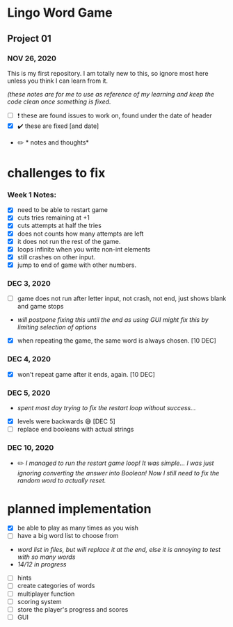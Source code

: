  # Lingo Word Game
 ## Project 01
 ### NOV 26, 2020

This is my first repository. I am totally new to this, so ignore most here unless you think I can learn from it.


*(these notes are for me to use as reference of my learning and keep the code clean once something is fixed.*
- [ ] :heavy_exclamation_mark: these are found issues to work on, found under the date of header
- [x] :heavy_check_mark: these are fixed [and date]
- :pencil2: * notes and thoughts*

# challenges to fix
### Week 1 Notes:

- [x] need to be able to restart game
- [x] cuts tries remaining at +1
- [x] cuts attempts at half the tries
- [x] does not counts how many attempts are left
- [x] it does not run the rest of the game.
- [x] loops infinite when you write non-int elements
- [x] still crashes on other input.
- [x] jump to end of game with other numbers.

### DEC 3, 2020
- [ ] game does not run after letter input, not crash, not end, just shows blank and game stops
- *will postpone fixing this until the end as using GUI might fix this by limiting selection of options*

- [x] when repeating the game, the same word is always chosen. [10 DEC]

### DEC 4, 2020
- [x] won't repeat game after it ends, again. [10 DEC]

### DEC 5, 2020
- *spent most day trying to fix the restart loop without success...*

- [x] levels were backwards :sweat_smile: [DEC 5]
- [ ] replace end booleans with actual strings

### DEC 10, 2020
- :pencil2: *I managed to run the restart game loop! It was simple... I was just ignoring converting the answer into Boolean! Now I still need to fix the random word to actually reset.*

# planned implementation
- [x] be able to play as many times as you wish
- [ ] have a big word list to choose from
- *word list in files, but will replace it at the end, else it is annoying to test with so many words*
- *14/12 in progress*
- [ ] hints
- [ ] create categories of words
- [ ] multiplayer function
- [ ] scoring system
- [ ] store the player's progress and scores
- [ ] GUI
